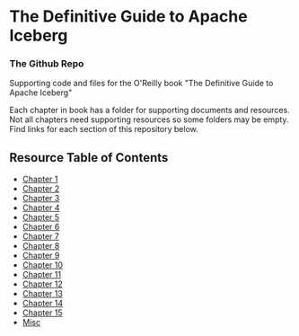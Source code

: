# The Definitive Guide to Apache Iceberg
### The Github Repo

Supporting code and files for the O'Reilly book "The Definitive Guide to Apache Iceberg"

Each chapter in book has a folder for supporting documents and resources. Not all chapters need supporting resources so some folders may be empty. Find links for each section of this repository below.

## Resource Table of Contents

- [Chapter 1](./Resources/Chapter_1/)
- [Chapter 2](./Resources/Chapter_2/)
- [Chapter 3](./Resources/Chapter_3/)
- [Chapter 4](./Resources/Chapter_4/)
- [Chapter 5](./Resources/Chapter_5/)
- [Chapter 6](./Resources/Chapter_6/)
- [Chapter 7](./Resources/Chapter_7/)
- [Chapter 8](./Resources/Chapter_8/)
- [Chapter 9](./Resources/Chapter_9/)
- [Chapter 10](./Resources/Chapter_10/)
- [Chapter 11](./Resources/Chapter_11/)
- [Chapter 12](./Resources/Chapter_12/)
- [Chapter 13](./Resources/Chapter_13/)
- [Chapter 14](./Resources/Chapter_14/)
- [Chapter 15](./Resources/Chapter_15/)
- [Misc](./Resources/Misc/)